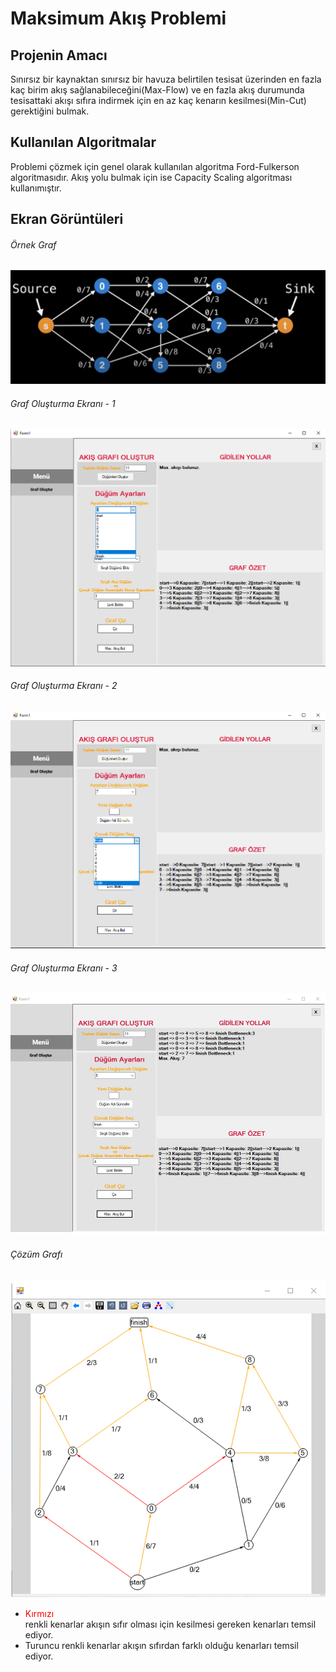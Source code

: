 # Maksimum Akış Problemi

## Projenin Amacı
Sınırsız bir kaynaktan sınırsız bir havuza belirtilen tesisat üzerinden en fazla kaç birim akış sağlanabileceğini(Max-Flow) ve en fazla akış durumunda tesisattaki akışı sıfıra indirmek için en az kaç kenarın kesilmesi(Min-Cut) gerektiğini bulmak.

## Kullanılan Algoritmalar
Problemi çözmek için genel olarak kullanılan algoritma Ford-Fulkerson algoritmasıdır. Akış yolu bulmak için ise Capacity Scaling algoritması kullanımıştır.

## Ekran Görüntüleri

###### Örnek Graf
![graf1](screenshots/exampleGraph.jpg)

###### Graf Oluşturma Ekranı - 1
![menu1](screenshots/mainmenu3.jpg)

###### Graf Oluşturma Ekranı - 2
![menu2](screenshots/mainmenu4.jpg)

###### Graf Oluşturma Ekranı - 3
![menu2](screenshots/mainmenu2.jpg)

###### Çözüm Grafı
![graf2](screenshots/solutionGraph.jpg)

- <div style="color:red">Kırmızı</div> renkli kenarlar akışın sıfır olması için kesilmesi gereken kenarları temsil ediyor.
- Turuncu renkli kenarlar akışın sıfırdan farklı olduğu kenarları temsil ediyor.


